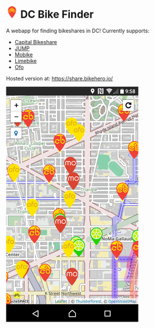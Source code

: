 # ![bikefinder icon](/client/dist/img/favicons/favicon-32x32.png) DC Bike Finder

A webapp for finding bikeshares in DC! Currently supports:

 * [Capital Bikeshare](https://www.capitalbikeshare.com/)
 * [JUMP](https://dc.jumpmobility.com/)
 * [Mobike](https://www.mobike.com/us/)
 * [Limebike](https://www.limebike.com/)
 * [Ofo](http://www.ofo.com/)

Hosted version at: https://share.bikehero.io/

![screenshot](.screenshot.png)
